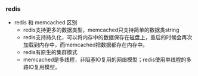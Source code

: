 ### redis
* redis 和 memcached 区别
    * redis支持更多的数据类型，memcached只支持简单的数据类string
    * redis支持持久化，可以将内存中的数据保存在磁盘上，重启的时候会再次加载到内存中，而memcached把数据都存在内存中。
    * redis有原生的集群模式
    * memcached是多线程，非阻塞IO复用的网络模型；redis使用单线程的多路IO复用模型。